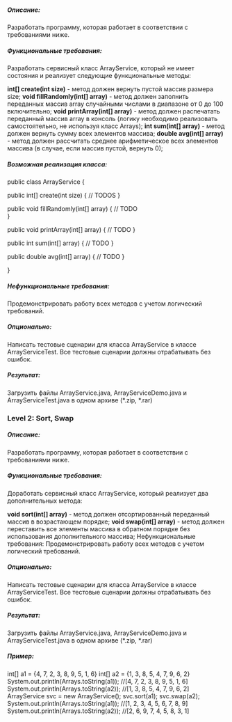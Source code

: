 ##### Описание:

Разработать программу, которая работает в соответствии с требованиями ниже.

##### Функциональные требования:

Разработать сервисный класс ArrayService, который не имеет состояния и реализует следующие функциональные методы:

**int[] create(int size)** - метод должен вернуть пустой массив размера size;
**void fillRandomly(int[] array)** - метод должен заполнить переданных массив array случайными числами в диапазоне от 0 до 100 включительно;
**void printArray(int[] array)** - метод должен распечатать переданный массив array в консоль (логику необходимо реализовать самостоятельно, не используя класс Arrays);
**int sum(int[] array)** - метод должен вернуть сумму всех элементов массива;
**double avg(int[] array)** - метод должен рассчитать среднее арифметическое всех элементов массива (в случае, если массив пустой, вернуть 0);

##### Возможная реализация класса:

public class ArrayService {
  
  public int[] create(int size) {
    // TODOS
  }
  
  public void fillRandomly(int[] array) {
    // TODO  
  }
  
  public void printArray(int[] array) {
    // TODO
  }
  
  public int sum(int[] array) {
    // TODO 
  }
  
  public double avg(int[] array) {
    // TODO
  }
  
}

##### Нефункциональные требования:

Продемонстрировать работу всех методов с учетом логический требований.

##### Опционально:

Написать тестовые сценарии для класса ArrayService в классе ArrayServiceTest. Все тестовые сценарии должны отрабатывать без ошибок.

##### Результат:

Загрузить файлы ArrayService.java, ArrayServiceDemo.java и ArrayServiceTest.java в одном архиве (*.zip, *.rar)

### Level 2: Sort, Swap

##### Описание:

Разработать программу, которая работает в соответствии с требованиями ниже.

##### Функциональные требования:

Доработать сервисный класс ArrayService, который реализует два дополнительных метода:

**void sort(int[] array)** - метод должен отсортированный переданный массив в возрастающем порядке;
**void swap(int[] array)** - метод должен переставить все элементы массива в обратном порядке без использования дополнительного массива;
Нефункциональные требования:
Продемонстрировать работу всех методов с учетом логический требований.

##### Опционально:

Написать тестовые сценарии для класса ArrayService в классе ArrayServiceTest. Все тестовые сценарии должны отрабатывать без ошибок.

##### Результат:

Загрузить файлы ArrayService.java, ArrayServiceDemo.java и ArrayServiceTest.java в одном архиве (*.zip, *.rar)

##### Пример:

int[] a1 = {4, 7, 2, 3, 8, 9, 5, 1, 6}
int[] a2 = {1, 3, 8, 5, 4, 7, 9, 6, 2}
​
System.out.println(Arrays.toString(a1)); //[4, 7, 2, 3, 8, 9, 5, 1, 6]
System.out.println(Arrays.toString(a2)); //[1, 3, 8, 5, 4, 7, 9, 6, 2]
​
ArrayService svc = new ArrayService();
svc.sort(a1);
svc.swap(a2);
​
System.out.println(Arrays.toString(a1)); //[1, 2, 3, 4, 5, 6, 7, 8, 9]
System.out.println(Arrays.toString(a2)); //[2, 6, 9, 7, 4, 5, 8, 3, 1]